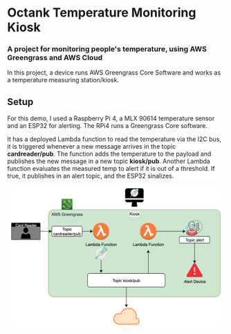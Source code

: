 # Octank Temperature Monitoring Kiosk

### **A project for monitoring people's temperature, using AWS Greengrass and AWS Cloud**


In this project, a device runs AWS Greengrass Core Software and works as a temperature measuring station/kiosk. 

## Setup

For this demo, I used a Raspberry Pi 4, a MLX 90614 temperature sensor and an ESP32 for alerting.
The RPi4 runs a Greengrass Core software. 

It has a deployed Lambda function to read the temperature via the I2C bus, it is triggered whenever a new message arrives in the topic __cardreader/pub__. The function adds the temperature to the payload and publishes the new message in a new topic __kiosk/pub__. 
Another Lambda function evaluates the measured temp to alert if it is out of a threshold. If true, it publishes in an alert topic, and the ESP32 sinalizes.

<img src="static/img/diagram1.png">


